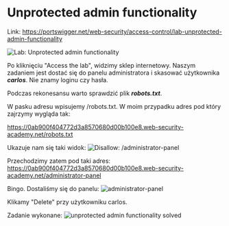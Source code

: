 # Unprotected admin functionality

Link: https://portswigger.net/web-security/access-control/lab-unprotected-admin-functionality

![Lab: Unprotected admin functionality](https://dsc.cloud/f62499/pb-M0f84B976T.png)

Po kliknięciu "Access the lab", widzimy sklep internetowy. Naszym zadaniem jest dostać się do panelu administratora i skasować użytkownika ***carlos***. Nie znamy loginu czy hasła.

Podczas rekonesansu warto sprawdzić plik ***robots.txt***.

W pasku adresu wpisujemy /robots.txt. W moim przypadku adres pod który zajrzymy wygląda tak:

https://0ab900f404772d3a8570680d00b100e8.web-security-academy.net/robots.txt

Ukazuje nam się taki widok:
![Disallow: /administrator-panel](https://dsc.cloud/f62499/pb-4CC2GSKb4C.png)

Przechodzimy zatem pod taki adres:
https://0ab900f404772d3a8570680d00b100e8.web-security-academy.net/administrator-panel

Bingo. Dostaliśmy się do panelu:
![administrator-panel](https://dsc.cloud/f62499/pb-uYznNG0eCd.png)

Klikamy "Delete" przy użytkowniku carlos.

Zadanie wykonane:
![unprotected admin functionality solved](https://dsc.cloud/f62499/pb-2kiqLgbSzt.png)
